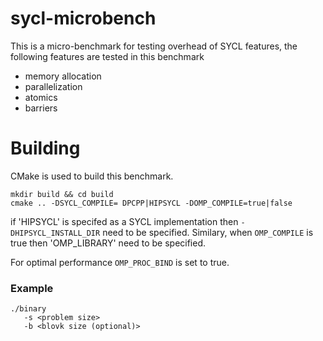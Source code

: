 # sycl-microbench

This is a micro-benchmark for testing overhead of SYCL features, the following features are tested in this benchmark 

* memory allocation
* parallelization 
* atomics 
* barriers

# Building 

CMake is used to build this benchmark. 

```
mkdir build && cd build
cmake .. -DSYCL_COMPILE= DPCPP|HIPSYCL -DOMP_COMPILE=true|false
```
if 'HIPSYCL' is specifed as a SYCL implementation then `-DHIPSYCL_INSTALL_DIR` need to be specified. Similary, when `OMP_COMPILE` is true then 'OMP_LIBRARY' need to be specified. 

For optimal performance `OMP_PROC_BIND` is set to true. 

### Example

```
./binary 
   -s <problem size>
   -b <blovk size (optional)>
```

